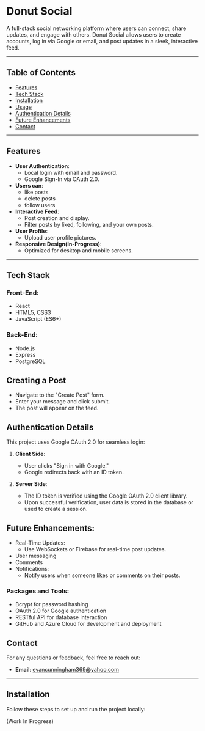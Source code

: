 # **Donut Social**

A full-stack social networking platform where users can connect, share updates, and engage with others. Donut Social allows users to create accounts, log in via Google or email, and post updates in a sleek, interactive feed.

---

## **Table of Contents**
- [Features](#features)
- [Tech Stack](#tech-stack)
- [Installation](#installation)
- [Usage](#usage)
- [Authentication Details](#authentication-details)
- [Future Enhancements](#future-enhancements)
- [Contact](#contact)

---

## **Features**
- **User Authentication**:
  - Local login with email and password.
  - Google Sign-In via OAuth 2.0.
- **Users can**:
  - like posts
  - delete posts
  - follow users
- **Interactive Feed**:
  - Post creation and display.
  - Filter posts by liked, following, and your own posts.
- **User Profile**:
  - Upload user profile pictures.
- **Responsive Design(In-Progress)**:
  - Optimized for desktop and mobile screens.

---

## **Tech Stack**
### **Front-End**:
- React
- HTML5, CSS3
- JavaScript (ES6+)

### **Back-End**:
- Node.js
- Express
- PostgreSQL

## **Creating a Post**
- Navigate to the "Create Post" form.
- Enter your message and click submit.
- The post will appear on the feed.

## **Authentication Details**
This project uses Google OAuth 2.0 for seamless login:

1. **Client Side**:
   - User clicks "Sign in with Google."
   - Google redirects back with an ID token.

2. **Server Side**:
   - The ID token is verified using the Google OAuth 2.0 client library.
   - Upon successful verification, user data is stored in the database or used to create a session.

## **Future Enhancements**:
- Real-Time Updates:
  - Use WebSockets or Firebase for real-time post updates.
- User messaging
- Comments
- Notifications:
  - Notify users when someone likes or comments on their posts.

### **Packages and Tools**:
- Bcrypt for password hashing
- OAuth 2.0 for Google authentication
- RESTful API for database interaction
- GitHub and Azure Cloud for development and deployment
  
## **Contact**
For any questions or feedback, feel free to reach out:
- **Email**: evancunningham369@yahoo.com
  
---

## **Installation**
Follow these steps to set up and run the project locally:

(Work In Progress)

